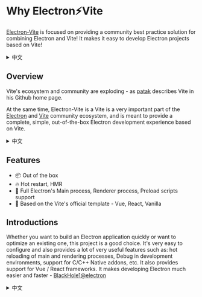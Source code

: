 # Why Electron⚡️Vite

[Electron-Vite](https://github.com/electron-vite) is focused on providing a community best practice solution for combining Electron and Vite! It makes it easy to develop Electron projects based on Vite!

<details>
  <summary>
  中文
  </summary>
<a href="https://github.com/electron-vite">Electron-Vite</a> 致力于提供 Electron 与 Vite 结合的最佳社区实践方案！它使得基于 Vite 开发的 Electron 工程变得十分简单！
</details>

## Overview

Vite's ecosystem and community are exploding - as [patak](https://github.com/patak-dev) describes Vite in his Github home page.

At the same time, Electron-Vite is a Vite is a very important part of the [Electron](https://www.electronjs.org/) and [Vite](https://vitejs.dev/) community ecosystem, and is meant to provide a complete, simple, out-of-the-box Electron development experience based on Vite.

<details>
  <summary>
  中文
  </summary>
Vite 的生态系统和社区正在爆炸式增长 - 正如 <a href="https://github.com/patak-dev">patak</a> 在他的 Github 首页中自我介绍中这样阐述 Vite。

与此同时，Electron-Vite 作为 Electron 与 Vite 社区生态系统非常重要的一部分，旨指基于 Vite 提供完整、简单、开箱即用的 Electron 开发体验。
</details>

## Features

- 📦 Out of the box
- 🔥 Hot restart, HMR
- 💪 Full Electron's Main process, Renderer process, Preload scripts support
- 🎯 Based on the Vite's official template - Vue, React, Vanilla

## Introductions

Whether you want to build an Electron application quickly or want to optimize an existing one, this project is a good choice. It's very easy to configure and also provides a lot of very useful features such as: hot reloading of main and rendering processes, Debug in development environments, support for C/C++ Native addons, etc. It also provides support for Vue / React frameworks. It makes developing Electron much easier and faster - [BlackHole1@electron](https://github.com/BlackHole1)

<details>
  <summary>
  中文
  </summary>
  无论你是想快速构建一个 Electron 应用还是想优化现有的 Electron 应用，这个项目都是一个不错的选择。它的配置非常简单，同时也提供了很多非常有用的功能，比如：主进程和渲染进程的热重载、开发环境下的 Debug、支持 C/C++ Native addons 等等。以及还提供了 Vue / React 框架的支持。它使得开发 Electron 变的更加容易和快速 - <a href="https://github.com/BlackHole1">BlackHole1@electron</a>
</details>
